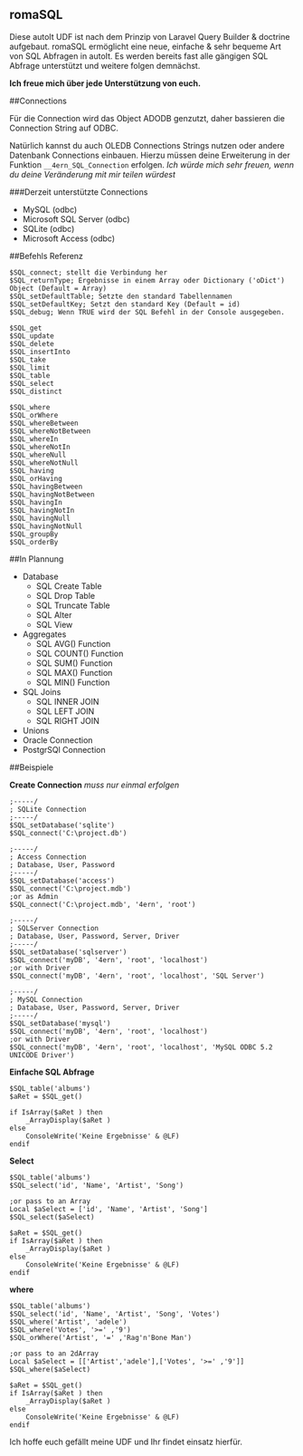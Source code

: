 romaSQL
---
Diese autoIt UDF ist nach dem Prinzip von Laravel Query Builder & doctrine aufgebaut.
romaSQL ermöglicht eine neue, einfache & sehr bequeme Art von SQL Abfragen in autoIt.
Es werden bereits fast alle gängigen SQL Abfrage unterstützt und weitere folgen demnächst.

**Ich freue mich über jede Unterstützung von euch.**

##Connections

Für die Connection wird das Object ADODB genzutzt, daher bassieren die Connection String auf ODBC.

Natürlich kannst du auch OLEDB Connections Strings nutzen oder andere Datenbank Connections einbauen. Hierzu müssen deine Erweiterung in der Funktion `__4ern_SQL_Connection` erfolgen. *Ich würde mich sehr freuen, wenn du deine Veränderung mit mir teilen würdest*

###Derzeit unterstützte Connections

- MySQL (odbc)
- Microsoft SQL Server (odbc)
- SQLite (odbc)
- Microsoft Access (odbc)

##Befehls Referenz

```autoit
$SQL_connect; stellt die Verbindung her
$SQL_returnType; Ergebnisse in einem Array oder Dictionary ('oDict') Object (Default = Array)
$SQL_setDefaultTable; Setzte den standard Tabellennamen
$SQL_setDefaultKey; Setzt den standard Key (Default = id)
$SQL_debug; Wenn TRUE wird der SQL Befehl in der Console ausgegeben.
	
$SQL_get
$SQL_update
$SQL_delete
$SQL_insertInto
$SQL_take
$SQL_limit
$SQL_table
$SQL_select
$SQL_distinct

$SQL_where
$SQL_orWhere
$SQL_whereBetween
$SQL_whereNotBetween
$SQL_whereIn
$SQL_whereNotIn
$SQL_whereNull
$SQL_whereNotNull
$SQL_having
$SQL_orHaving
$SQL_havingBetween
$SQL_havingNotBetween
$SQL_havingIn
$SQL_havingNotIn
$SQL_havingNull
$SQL_havingNotNull
$SQL_groupBy
$SQL_orderBy
```

##In Plannung
- Database
	- SQL Create Table
	- SQL Drop Table
	- SQL Truncate Table
	- SQL Alter
	- SQL View
- Aggregates
	- SQL AVG() Function
	- SQL COUNT() Function
	- SQL SUM() Function
	- SQL MAX() Function
	- SQL MIN() Function
- SQL Joins
	- SQL INNER JOIN
	- SQL LEFT JOIN
	- SQL RIGHT JOIN
- Unions
- Oracle Connection
- PostgrSQl Connection

##Beispiele

**Create Connection** *muss nur einmal erfolgen*
```autoit
;-----/
; SQLite Connection
;-----/
$SQL_setDatabase('sqlite')
$SQL_connect('C:\project.db')

;-----/
; Access Connection
; Database, User, Password
;-----/
$SQL_setDatabase('access')
$SQL_connect('C:\project.mdb')
;or as Admin
$SQL_connect('C:\project.mdb', '4ern', 'root')

;-----/
; SQLServer Connection
; Database, User, Password, Server, Driver
;-----/
$SQL_setDatabase('sqlserver')
$SQL_connect('myDB', '4ern', 'root', 'localhost')
;or with Driver
$SQL_connect('myDB', '4ern', 'root', 'localhost', 'SQL Server')

;-----/
; MySQL Connection
; Database, User, Password, Server, Driver
;-----/
$SQL_setDatabase('mysql')
$SQL_connect('myDB', '4ern', 'root', 'localhost')
;or with Driver
$SQL_connect('myDB', '4ern', 'root', 'localhost', 'MySQL ODBC 5.2 UNICODE Driver')
```

**Einfache SQL Abfrage**
```autoit
$SQL_table('albums')
$aRet = $SQL_get()

if IsArray($aRet ) then
	_ArrayDisplay($aRet )
else
	ConsoleWrite('Keine Ergebnisse' & @LF)
endif
```

**Select**
```autoit
$SQL_table('albums')
$SQL_select('id', 'Name', 'Artist', 'Song')

;or pass to an Array
Local $aSelect = ['id', 'Name', 'Artist', 'Song']
$SQL_select($aSelect)

$aRet = $SQL_get()
if IsArray($aRet ) then
	_ArrayDisplay($aRet )
else
	ConsoleWrite('Keine Ergebnisse' & @LF)
endif
```

**where**
```autoit
$SQL_table('albums')
$SQL_select('id', 'Name', 'Artist', 'Song', 'Votes')
$SQL_where('Artist', 'adele')
$SQL_where('Votes', '>=' ,'9')
$SQL_orWhere('Artist', '=' ,'Rag'n'Bone Man')

;or pass to an 2dArray
Local $aSelect = [['Artist','adele'],['Votes', '>=' ,'9']]
$SQL_where($aSelect)

$aRet = $SQL_get()
if IsArray($aRet ) then
	_ArrayDisplay($aRet )
else
	ConsoleWrite('Keine Ergebnisse' & @LF)
endif
```

Ich hoffe euch gefällt meine UDF und Ihr findet einsatz hierfür.